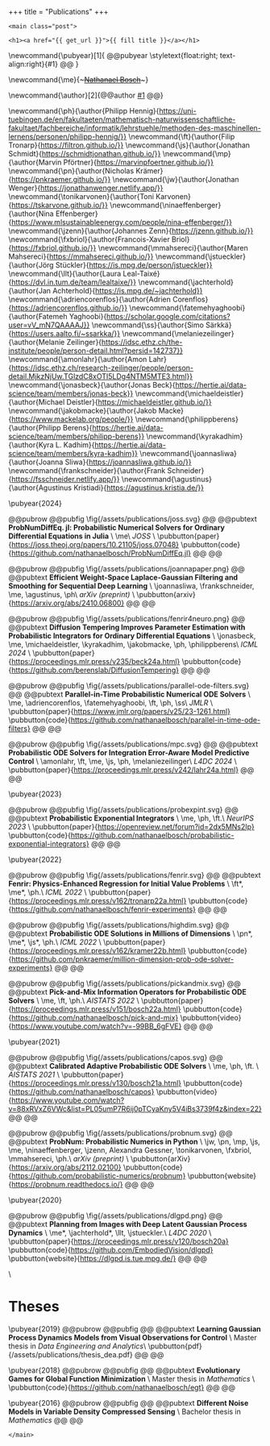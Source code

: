 +++
title = "Publications"
+++

~~~
<main class="post">
~~~

~~~
<h1><a href="{{ get_url }}">{{ fill title }}</a></h1>
~~~

<!-- co-authors: -->


\newcommand{\pubyear}[1]{
@@pubyear
\styletext{float:right; text-align:right}{#1}
@@
}

\newcommand{\me}{~~~<ins>Nathanael Bosch</ins>~~~}

\newcommand{\author}[2]{@@author
[#1](#2)
@@}

\newcommand{\ph}{\author{Philipp Hennig}{https://uni-tuebingen.de/en/fakultaeten/mathematisch-naturwissenschaftliche-fakultaet/fachbereiche/informatik/lehrstuehle/methoden-des-maschinellen-lernens/personen/philipp-hennig/}}
\newcommand{\ft}{\author{Filip Tronarp}{https://filtron.github.io/}}
\newcommand{\js}{\author{Jonathan Schmidt}{https://schmidtjonathan.github.io/}}
\newcommand{\mp}{\author{Marvin Pförtner}{https://marvinpfoertner.github.io/}}
\newcommand{\pn}{\author{Nicholas Krämer}{https://pnkraemer.github.io/}}
\newcommand{\jw}{\author{Jonathan Wenger}{https://jonathanwenger.netlify.app/}}
\newcommand{\tonikarvonen}{\author{Toni Karvonen}{https://tskarvone.github.io/}}
\newcommand{\ninaeffenberger}{\author{Nina Effenberger}{https://www.mlsustainableenergy.com/people/nina-effenberger/}}
\newcommand{\jzenn}{\author{Johannes Zenn}{https://jzenn.github.io/}}
\newcommand{\fxbriol}{\author{Francois-Xavier Briol}{https://fxbriol.github.io/}}
\newcommand{\mmahsereci}{\author{Maren Mahsereci}{https://mmahsereci.github.io/}}
\newcommand{\jstueckler}{\author{Jörg Stückler}{https://is.mpg.de/person/jstueckler}}
\newcommand{\llt}{\author{Laura Leal-Taixé}{https://dvl.in.tum.de/team/lealtaixe/}}
\newcommand{\jachterhold}{\author{Jan Achterhold}{https://is.mpg.de/~jachterhold}}
\newcommand{\adriencorenflos}{\author{Adrien Corenflos}{https://adriencorenflos.github.io/}}
\newcommand{\fatemehyaghoobi}{\author{Fatemeh Yaghoobi}{https://scholar.google.com/citations?user=vV_mN7QAAAAJ}}
\newcommand{\ss}{\author{Simo Särkkä}{https://users.aalto.fi/~ssarkka/}}
\newcommand{\melaniezeilinger}{\author{Melanie Zeilinger}{https://idsc.ethz.ch/the-institute/people/person-detail.html?persid=142737}}
\newcommand{\amonlahr}{\author{Amon Lahr}{https://idsc.ethz.ch/research-zeilinger/people/person-detail.MjkzNjUw.TGlzdC8xOTI5LDg4NTM5MTE3.html}}
\newcommand{\jonasbeck}{\author{Jonas Beck}{https://hertie.ai/data-science/team/members/jonas-beck}}
\newcommand{\michaeldeistler}{\author{Michael Deistler}{https://michaeldeistler.github.io/}}
\newcommand{\jakobmacke}{\author{Jakob Macke}{https://www.mackelab.org/people/}}
\newcommand{\philippberens}{\author{Philipp Berens}{https://hertie.ai/data-science/team/members/philipp-berens}}
\newcommand{\kyrakadhim}{\author{Kyra L. Kadhim}{https://hertie.ai/data-science/team/members/kyra-kadhim}}
\newcommand{\joannasliwa}{\author{Joanna Sliwa}{https://joannasliwa.github.io/}}
\newcommand{\frankschneider}{\author{Frank Schneider}{https://fsschneider.netlify.app/}}
\newcommand{\agustinus}{\author{Agustinus Kristiadi}{https://agustinus.kristia.de/}}


\pubyear{2024}

@@pubrow
@@pubfig
    \fig{/assets/publications/joss.svg}
@@
@@pubtext
    **ProbNumDiffEq. jl: Probabilistic Numerical Solvers for Ordinary Differential Equations in Julia** \\
    \me\\
    _JOSS_ \\
    \pubbutton{paper}{https://joss.theoj.org/papers/10.21105/joss.07048}
    \pubbutton{code}{https://github.com/nathanaelbosch/ProbNumDiffEq.jl}
@@
@@

@@pubrow
@@pubfig
    \fig{/assets/publications/joannapaper.png}
@@
@@pubtext
    **Efficient Weight-Space Laplace-Gaussian Filtering and Smoothing for Sequential Deep Learning** \\
    \joannasliwa, \frankschneider, \me, \agustinus, \ph\\
    _arXiv (preprint)_ \\
    \pubbutton{arxiv}{https://arxiv.org/abs/2410.06800}
@@
@@

@@pubrow
@@pubfig
    \fig{/assets/publications/fenrir4neuro.png}
@@
@@pubtext
    **Diffusion Tempering Improves Parameter Estimation with Probabilistic Integrators for Ordinary Differential Equations** \\
    \jonasbeck, \me, \michaeldeistler, \kyrakadhim, \jakobmacke, \ph, \philippberens\\
    _ICML 2024_ \\
    \pubbutton{paper}{https://proceedings.mlr.press/v235/beck24a.html}
    \pubbutton{code}{https://github.com/berenslab/DiffusionTempering}
@@
@@

@@pubrow
@@pubfig
    \fig{/assets/publications/parallel-ode-filters.svg}
@@
@@pubtext
    **Parallel-in-Time Probabilistic Numerical ODE Solvers** \\
    \me, \adriencorenflos, \fatemehyaghoobi, \ft, \ph, \ss\\
    _JMLR_ \\
    \pubbutton{paper}{https://www.jmlr.org/papers/v25/23-1261.html}
    \pubbutton{code}{https://github.com/nathanaelbosch/parallel-in-time-ode-filters}
@@
@@

@@pubrow
@@pubfig
    \fig{/assets/publications/mpc.svg}
@@
@@pubtext
    **Probabilistic ODE Solvers for Integration Error-Aware Model Predictive Control** \\
    \amonlahr, \ft, \me, \js, \ph, \melaniezeilinger\\
    _L4DC 2024_ \\
    \pubbutton{paper}{https://proceedings.mlr.press/v242/lahr24a.html}
@@
@@

\pubyear{2023}

@@pubrow
@@pubfig
    \fig{/assets/publications/probexpint.svg}
@@
@@pubtext
    **Probabilistic Exponential Integrators** \\
    \me, \ph, \ft.\\
    _NeurIPS 2023_ \\
    \pubbutton{paper}{https://openreview.net/forum?id=2dx5MNs2Ip}
    \pubbutton{code}{https://github.com/nathanaelbosch/probabilistic-exponential-integrators}
@@
@@

\pubyear{2022}

@@pubrow
@@pubfig
    \fig{/assets/publications/fenrir.svg}
@@
@@pubtext
    **Fenrir: Physics-Enhanced Regression for Initial Value Problems** \\
    \ft\*, \me\*, \ph.\\
    _ICML 2022_ \\
    \pubbutton{paper}{https://proceedings.mlr.press/v162/tronarp22a.html}
    \pubbutton{code}{https://github.com/nathanaelbosch/fenrir-experiments}
@@
@@


@@pubrow
@@pubfig
    \fig{/assets/publications/highdim.svg}
@@
@@pubtext
    **Probabilistic ODE Solutions in Millions of Dimensions** \\
    \pn\*, \me\*, \js\*, \ph.\\
    _ICML 2022_ \\
    \pubbutton{paper}{https://proceedings.mlr.press/v162/kramer22b.html}
    \pubbutton{code}{https://github.com/pnkraemer/million-dimension-prob-ode-solver-experiments}
@@
@@


@@pubrow
@@pubfig
    \fig{/assets/publications/pickandmix.svg}
@@
@@pubtext
    **Pick-and-Mix Information Operators for Probabilistic ODE Solvers** \\
    \me, \ft, \ph.\\
    _AISTATS 2022_ \\
    \pubbutton{paper}{https://proceedings.mlr.press/v151/bosch22a.html}
    \pubbutton{code}{https://github.com/nathanaelbosch/pick-and-mix}
    \pubbutton{video}{https://www.youtube.com/watch?v=-99BB_6gFVE}
@@
@@

\pubyear{2021}

@@pubrow
@@pubfig
    \fig{/assets/publications/capos.svg}
@@
@@pubtext
    **Calibrated Adaptive Probabilistic ODE Solvers** \\
    \me, \ph, \ft. \\
    _AISTATS 2021_ \\
    \pubbutton{paper}{https://proceedings.mlr.press/v130/bosch21a.html}
    \pubbutton{code}{https://github.com/nathanaelbosch/capos}
    \pubbutton{video}{https://www.youtube.com/watch?v=88xRVxZ6VWc&list=PL05umP7R6ij0pTCyaKny5V4iBs3739f4z&index=22}
@@
@@

@@pubrow
@@pubfig
    \fig{/assets/publications/probnum.svg}
@@
@@pubtext
    **ProbNum: Probabilistic Numerics in Python** \\
    \jw, \pn, \mp, \js, \me, \ninaeffenberger, \jzenn, Alexandra Gessner, \tonikarvonen, \fxbriol, \mmahsereci, \ph.\\
    _arXiv (preprint)_ \\
    \pubbutton{arXiv}{https://arxiv.org/abs/2112.02100}
    \pubbutton{code}{https://github.com/probabilistic-numerics/probnum}
    \pubbutton{website}{https://probnum.readthedocs.io/}
@@
@@

\pubyear{2020}

@@pubrow
@@pubfig
    \fig{/assets/publications/dlgpd.png}
@@
@@pubtext
    **Planning from Images with Deep Latent Gaussian Process Dynamics** \\
    \me\*, \jachterhold\*, \llt, \jstueckler.\\
    _L4DC 2020_ \\
    \pubbutton{paper}{https://proceedings.mlr.press/v120/bosch20a}
    \pubbutton{code}{https://github.com/EmbodiedVision/dlgpd}
    \pubbutton{website}{https://dlgpd.is.tue.mpg.de/}
@@
@@

\\

# Theses
\pubyear{2019}
@@pubrow
@@pubfig
@@
@@pubtext
    **Learning Gaussian Process Dynamics Models from Visual Observations for Control** \\
    Master thesis in *Data Engineering and Analytics*\\
    \pubbutton{pdf}{/assets/publications/thesis_dea.pdf}
@@
@@

\pubyear{2018}
@@pubrow
@@pubfig
@@
@@pubtext
    **Evolutionary Games for Global Function Minimization** \\
    Master thesis in *Mathematics* \\
    <!-- \pubbutton{pdf}{https://www-m15.ma.tum.de/foswiki/pub/M15/Allgemeines/PublicationsEN/master_thesis_NBosch.pdf} -->
    \pubbutton{code}{https://github.com/nathanaelbosch/egt}
@@
@@

\pubyear{2016}
@@pubrow
@@pubfig
@@
@@pubtext
    **Different Noise Models in Variable Density Compressed Sensing** \\
    Bachelor thesis in *Mathematics*
@@
@@

~~~
</main>
~~~
